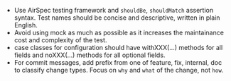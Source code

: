 - Use AirSpec testing framework and `shouldBe`, `shouldMatch` assertion syntax. Test names should be concise and descriptive, written in plain English.
- Avoid using mock as much as possible as it increases the maintainance cost and complexity of the test.
- case classes for configuration should have withXXX(...) methods for all fields and noXXX(...) methods for all optional fields.
- For commit messages, add prefix from one of feature, fix, internal, doc to classify change types. Focus on `why` and `what` of the change, not `how`. 
